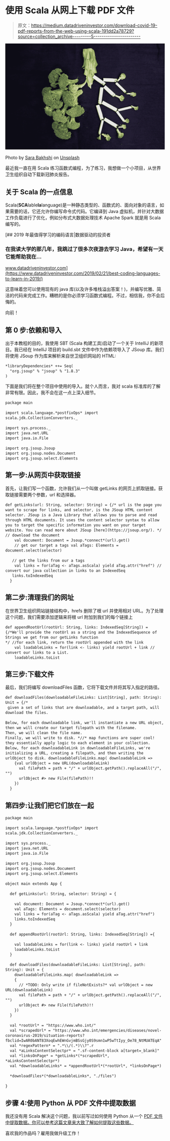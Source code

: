 # 使用 Scala 从网上下载 PDF 文件

> 原文：<https://medium.datadriveninvestor.com/download-covid-19-pdf-reports-from-the-web-using-scala-191dd2a78729?source=collection_archive---------5----------------------->

![](img/d6713feb7dbe90ae318169ce143d5a54.png)

Photo by [Sara Bakhshi](https://unsplash.com/@sarabakhshi?utm_source=medium&utm_medium=referral) on [Unsplash](https://unsplash.com?utm_source=medium&utm_medium=referral)

最近我一直在用 Scala 练习函数式编程，为了练习，我想做一个小项目，从世界卫生组织自动下载新冠肺炎报告。

## **关于 Scala 的一点信息**

Scala(**SCA**lable**la**language)是一种静态类型的、函数式的、面向对象的语言，如果需要的话，它还允许你编写命令式代码。它编译到 Java 虚拟机，并针对大数据工作负载进行了优化，例如分布式大数据处理技术 Apache Spark 就是用 Scala 编写的。

[](https://www.datadriveninvestor.com/2019/02/21/best-coding-languages-to-learn-in-2019/) [## 2019 年最值得学习的编码语言|数据驱动的投资者

### 在我读大学的那几年，我跳过了很多次夜游去学习 Java，希望有一天它能帮助我在…

www.datadriveninvestor.com](https://www.datadriveninvestor.com/2019/02/21/best-coding-languages-to-learn-in-2019/) 

这意味着您可以使用现有的 java 库(以及许多堆栈溢出答案！)，并编写优雅、简洁的代码来完成工作。糟糕的是你必须学习函数式编程。不过，相信我，你不会后悔的。

向前！

## **第 0 步:依赖和导入**

出于本教程的目的，我使用 SBT (Scala 构建工具)启动了一个关于 IntelliJ 的新项目。我已经在 IntelliJ 项目的 build.sbt 文件中作为依赖项导入了 JSoup 库。我们将使用 JSoup 作为库来解析来自世卫组织网站的 HTML:

```
*libraryDependencies* ++= Seq(
  "org.jsoup" % "jsoup" % "1.8.3"
)
```

下面是我们将在整个项目中使用的导入。就个人而言，我对 scala 标准库的了解非常有限。因此，我不会在这一点上深入细节。

```
package main

import scala.language.*postfixOps* import scala.jdk.CollectionConverters._

import sys.process._
import java.net.URL
import java.io.File

import org.jsoup.Jsoup
import org.jsoup.nodes.Document
import org.jsoup.select.Elements
```

## **第一步:从网页中获取链接**

首先，让我们写一个函数，允许我们从一个叫做 getLinks 的网页上抓取链接。获取链接需要两个参数，url 和选择器。

```
def getLinks(url: String, selector: String) = {/* url is the page you want to scrape for links, and selector, is the JSoup HTML content selector. JSoup is a Java Library that allows you to parse and read through HTML documents. It uses the content selector syntax to allow you to target the specific information you want on your target website. You can read more about JSoup [here](https://jsoup.org/). */ // download the document
    val document: Document = Jsoup.*connect*(url).get()
    // get our target a tags val aTags: Elements = document.select(selector)

   // get the links from our a tags
    val links = for(aTag <- aTags.asScala) yield aTag.attr("href") // convert our java collection in links to an IndexedSeq
   links.toIndexedSeq
  }
```

## **第二步:清理我们的网址**

在世界卫生组织网站链接结构中，hrefs 删除了根 url 并使用相对 URL。为了处理这个问题，我们需要添加逻辑来将根 url 附加到我们的每个链接上

```
def appendRootUrl(rootUrl: String, links: IndexedSeq[String]) ={/*We'll provide the rootUrl as a string and the IndexedSequence of Strings we get from our getLinks function
*/ //for each link, return the rootUrl appended with the link
    val loadableLinks = for(link <- links) yield rootUrl + link // convert our links to a List.
    loadableLinks.toList
```

## **第三步:下载文件**

最后，我们将编写 downloadFiles 函数，它将下载文件并将其写入指定的路径。

```
def downloadFiles(downloadableFileLinks: List[String], path: String): Unit = {/*
 given a set of links that are downloadable, and a target path, will download the files.

Below, for each downloadable link, we'll instantiate a new URL object, then we will create our target filepath with the filename. 
Then, we will clean the file name.
Finally, we will write to disk. *//* map functions are super cool! they essentially apply logic to each element in your collection. Below, for each downloadableLink in downloadableFileLinks, we're initializing a URL, creating a filepath, and then writing the urlObject to disk. downloadableFileLinks.map( downloadableLink =>
    {val urlObject = new URL(downloadableLink)
      val filePath = path + "/" + urlObject.getPath().replaceAll("/", "")
      urlObject #> new File(filePath)!!
    })
  }
```

## **第四步:让我们把它们放在一起**

```
package main

import scala.language.*postfixOps* import scala.jdk.CollectionConverters._

import sys.process._
import java.net.URL
import java.io.File

import org.jsoup.Jsoup
import org.jsoup.nodes.Document
import org.jsoup.select.Elements

object main extends App {

  def getLinks(url: String, selector: String) = {

    val document: Document = Jsoup.*connect*(url).get()
    val aTags: Elements = document.select(selector)
    val links = for(aTag <- aTags.asScala) yield aTag.attr("href")
    links.toIndexedSeq
  }

  def appendRootUrl(rootUrl: String, links: IndexedSeq[String]) ={

    val loadableLinks = for(link <- links) yield rootUrl + link
    loadableLinks.toList
  }

  def downloadFiles(downloadableFileLinks: List[String], path: String): Unit = {
    downloadableFileLinks.map( downloadableLink =>
    {
      // *TODO: Only write if fileNotExists?* val urlObject = new URL(downloadableLink)
      val filePath = path + "/" + urlObject.getPath().replaceAll("/", "")
      urlObject #> new File(filePath)!!
    })
  }

  val *rootUrl* = "https://www.who.int/"
  val *scrapedUrl* = "https://www.who.int/emergencies/diseases/novel-coronavirus-2019/situation-reports?fbclid=IwAR0bANT83XoqEwhEWnGvjmBSsGjy0S9smn1wP5wTtIyy_Oe78_NtMUATEqA"
  val *regexPattern* = ".*\\/(.*)\\?".r
  val *aLinksContentSelectpr* = ".sf-content-block a[target=_blank]"
  val *linksOnPage* = *getLinks*(*scrapedUrl*, *aLinksContentSelectpr*)
  val *downloadableLinks* = *appendRootUrl*(*rootUrl*, *linksOnPage*)

  *downloadFiles*(*downloadableLinks*, "./files")

}
```

## **步骤 4:使用 Python 从 PDF 文件中提取数据**

我还没有用 Scala 解决这个问题，我以前写过如何使用 Python 从一个 [PDF 文件中提取数据。你可以参考这篇文章来大致了解如何提取这些数据。](https://medium.com/@rqaiserr/convert-tables-from-pdfs-to-pandas-with-python-d74f8ac31dc2)

喜欢我的作品吗？雇用我做升级工作！